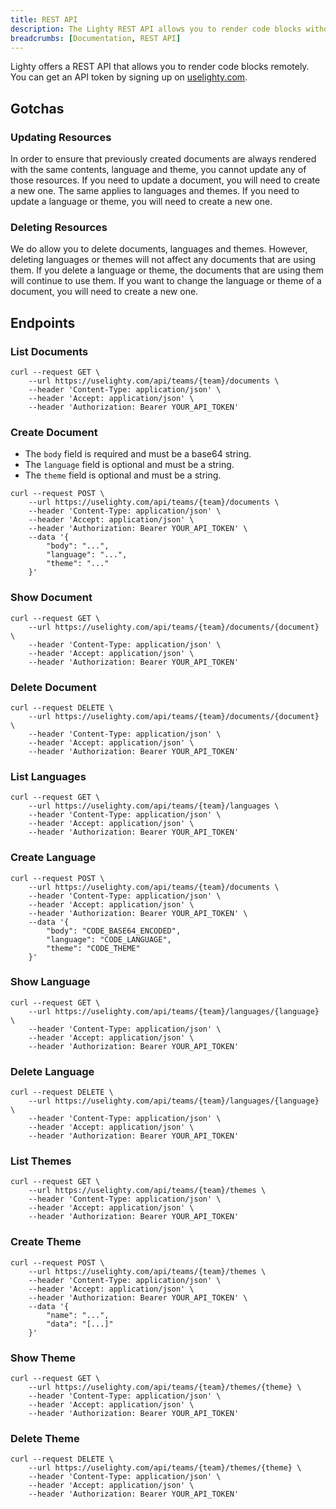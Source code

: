 ```yaml
---
title: REST API
description: The Lighty REST API allows you to render code blocks without installing any packages.
breadcrumbs: [Documentation, REST API]
---
```


Lighty offers a REST API that allows you to render code blocks remotely. You can get an API token by signing up on [uselighty.com](https://uselighty.com/register).

## Gotchas

### Updating Resources

In order to ensure that previously created documents are always rendered with the same contents, language and theme, you cannot update any of those resources. If you need to update a document, you will need to create a new one. The same applies to languages and themes. If you need to update a language or theme, you will need to create a new one.

### Deleting Resources

We do allow you to delete documents, languages and themes. However, deleting languages or themes will not affect any documents that are using them. If you delete a language or theme, the documents that are using them will continue to use them. If you want to change the language or theme of a document, you will need to create a new one.

## Endpoints

### List Documents

```shell
curl --request GET \
    --url https://uselighty.com/api/teams/{team}/documents \
    --header 'Content-Type: application/json' \
    --header 'Accept: application/json' \
    --header 'Authorization: Bearer YOUR_API_TOKEN'
```

### Create Document

-   The `body` field is required and must be a base64 string.
-   The `language` field is optional and must be a string.
-   The `theme` field is optional and must be a string.

```http
curl --request POST \
    --url https://uselighty.com/api/teams/{team}/documents \
    --header 'Content-Type: application/json' \
    --header 'Accept: application/json' \
    --header 'Authorization: Bearer YOUR_API_TOKEN' \
    --data '{
        "body": "...",
	    "language": "...",
	    "theme": "..."
    }'
```

### Show Document

```shell
curl --request GET \
    --url https://uselighty.com/api/teams/{team}/documents/{document} \
    --header 'Content-Type: application/json' \
    --header 'Accept: application/json' \
    --header 'Authorization: Bearer YOUR_API_TOKEN'
```

### Delete Document

```shell
curl --request DELETE \
    --url https://uselighty.com/api/teams/{team}/documents/{document} \
    --header 'Content-Type: application/json' \
    --header 'Accept: application/json' \
    --header 'Authorization: Bearer YOUR_API_TOKEN'
```

### List Languages

```shell
curl --request GET \
    --url https://uselighty.com/api/teams/{team}/languages \
    --header 'Content-Type: application/json' \
    --header 'Accept: application/json' \
    --header 'Authorization: Bearer YOUR_API_TOKEN'
```

### Create Language

```shell
curl --request POST \
    --url https://uselighty.com/api/teams/{team}/documents \
    --header 'Content-Type: application/json' \
    --header 'Accept: application/json' \
    --header 'Authorization: Bearer YOUR_API_TOKEN' \
    --data '{
        "body": "CODE_BASE64_ENCODED",
	    "language": "CODE_LANGUAGE",
	    "theme": "CODE_THEME"
    }'
```

### Show Language

```shell
curl --request GET \
    --url https://uselighty.com/api/teams/{team}/languages/{language} \
    --header 'Content-Type: application/json' \
    --header 'Accept: application/json' \
    --header 'Authorization: Bearer YOUR_API_TOKEN'
```

### Delete Language

```shell
curl --request DELETE \
    --url https://uselighty.com/api/teams/{team}/languages/{language} \
    --header 'Content-Type: application/json' \
    --header 'Accept: application/json' \
    --header 'Authorization: Bearer YOUR_API_TOKEN'
```

### List Themes

```shell
curl --request GET \
    --url https://uselighty.com/api/teams/{team}/themes \
    --header 'Content-Type: application/json' \
    --header 'Accept: application/json' \
    --header 'Authorization: Bearer YOUR_API_TOKEN'
```

### Create Theme

```shell
curl --request POST \
    --url https://uselighty.com/api/teams/{team}/themes \
    --header 'Content-Type: application/json' \
    --header 'Accept: application/json' \
    --header 'Authorization: Bearer YOUR_API_TOKEN' \
    --data '{
	    "name": "...",
	    "data": "[...]"
    }'
```

### Show Theme

```shell
curl --request GET \
    --url https://uselighty.com/api/teams/{team}/themes/{theme} \
    --header 'Content-Type: application/json' \
    --header 'Accept: application/json' \
    --header 'Authorization: Bearer YOUR_API_TOKEN'
```

### Delete Theme

```shell
curl --request DELETE \
    --url https://uselighty.com/api/teams/{team}/themes/{theme} \
    --header 'Content-Type: application/json' \
    --header 'Accept: application/json' \
    --header 'Authorization: Bearer YOUR_API_TOKEN'
```

